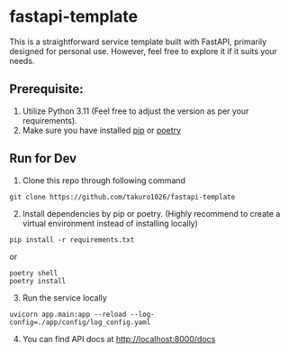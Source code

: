 # fastapi-template

This is a straightforward service template built with FastAPI, primarily designed for personal use. 
However, feel free to explore it if it suits your needs.

## Prerequisite:
1. Utilize Python 3.11 (Feel free to adjust the version as per your requirements).
2. Make sure you have installed [pip](https://pip.pypa.io/en/stable/) or [poetry](https://python-poetry.org/)

## Run for Dev
1. Clone this repo through following command
```
git clone https://github.com/takuro1026/fastapi-template
```
2. Install dependencies by pip or poetry. (Highly recommend to create a virtual environment instead of installing locally)
```
pip install -r requirements.txt
```
or
```
poetry shell
poetry install
```
3. Run the service locally
```
uvicorn app.main:app --reload --log-config=./app/config/log_config.yaml
```
4. You can find API docs at [http://localhost:8000/docs](http://localhost:8000/docs)
